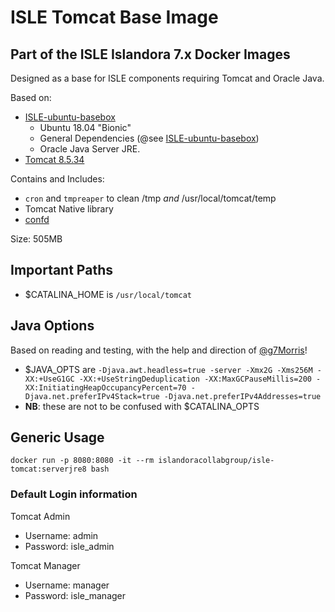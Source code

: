 # ISLE Tomcat Base Image

## Part of the ISLE Islandora 7.x Docker Images
Designed as a base for ISLE components requiring Tomcat and Oracle Java.

Based on:  
  - [ISLE-ubuntu-basebox](https://hub.docker.com/r/benjaminrosner/isle-ubuntu-basebox/)
    - Ubuntu 18.04 "Bionic"
    - General Dependencies (@see [ISLE-ubuntu-basebox](https://hub.docker.com/r/benjaminrosner/isle-ubuntu-basebox/))
    - Oracle Java Server JRE.
 - [Tomcat 8.5.34](https://tomcat.apache.org/)

Contains and Includes:
  - `cron` and `tmpreaper` to clean /tmp *and* /usr/local/tomcat/temp
  - Tomcat Native library
  - [confd](http://www.confd.io/)

Size: 505MB

## Important Paths
  - $CATALINA_HOME is `/usr/local/tomcat`

## Java Options
Based on reading and testing, with the help and direction of [@g7Morris](https://github.com/g7morris)!
  - $JAVA_OPTS are `-Djava.awt.headless=true -server -Xmx2G -Xms256M -XX:+UseG1GC -XX:+UseStringDeduplication -XX:MaxGCPauseMillis=200 -XX:InitiatingHeapOccupancyPercent=70 -Djava.net.preferIPv4Stack=true -Djava.net.preferIPv4Addresses=true`
  - **NB**: these are not to be confused with $CATALINA_OPTS

## Generic Usage

```
docker run -p 8080:8080 -it --rm islandoracollabgroup/isle-tomcat:serverjre8 bash
```

### Default Login information

Tomcat Admin
  - Username: admin
  - Password: isle_admin 

Tomcat Manager
  - Username: manager
  - Password: isle_manager  
